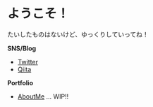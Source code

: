 # ようこそ！
たいしたものはないけど、ゆっくりしていってね！

**SNS/Blog**
- [Twitter](https://twitter.com/dojyorin)
- [Qiita](https://qiita.com/dojyorin)

**Portfolio**
- [AboutMe](https://dojyorin.github.io/dojyorin) ... WIP!!

<!--
**dojyorin/dojyorin** is a ✨ _special_ ✨ repository because its `README.md` (this file) appears on your GitHub profile.

Here are some ideas to get you started:

- 🔭 I’m currently working on ...
- 🌱 I’m currently learning ...
- 👯 I’m looking to collaborate on ...
- 🤔 I’m looking for help with ...
- 💬 Ask me about ...
- 📫 How to reach me: ...
- 😄 Pronouns: ...
- ⚡ Fun fact: ...
-->